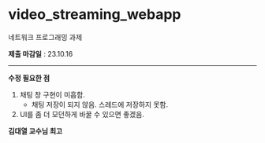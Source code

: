 # video_streaming_webapp
네트워크 프로그래밍 과제

**제출 마감일** : 23.10.16  

---

**수정 필요한 점**
1. 채팅 창 구현이 미흡함.
   - 채팅 저장이 되지 않음. 스레드에 저장하지 못함.
2. UI를 좀 더 모던하게 바꿀 수 있으면 좋겠음.


**김대열 교수님 최고**
